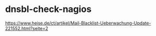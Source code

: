 # dnsbl-check-nagios

https://www.heise.de/ct/artikel/Mail-Blacklist-Ueberwachung-Update-221552.html?seite=2

